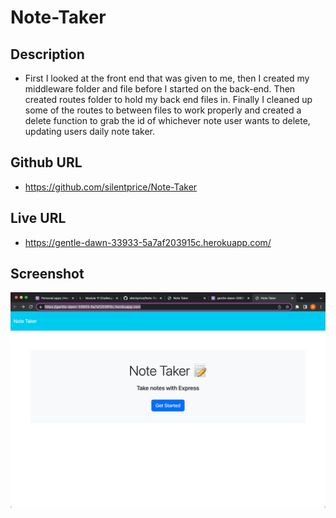 # Note-Taker


## Description
* First I looked at the front end that was given to me, then I created my middleware folder and file before I started on the back-end. Then created routes folder to hold my back end files in. Finally I cleaned up some of the routes to between files to work properly and created a delete function to grab the id of whichever note user wants to delete, updating users daily note taker.

## Github URL
* https://github.com/silentprice/Note-Taker 

## Live URL
* https://gentle-dawn-33933-5a7af203915c.herokuapp.com/ 

## Screenshot
![screenshot](./image/Screenshot%202023-06-20%20at%206.58.01%20PM.png)
